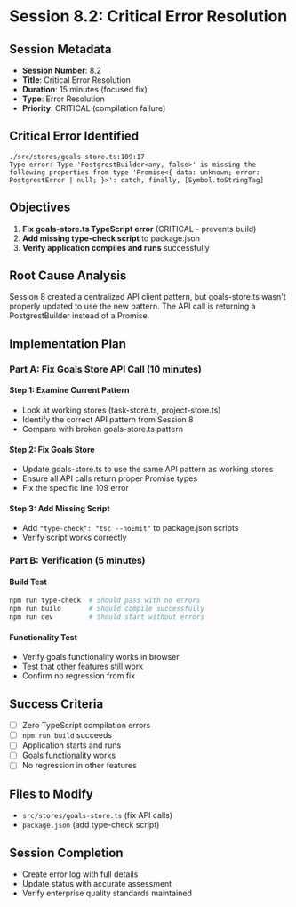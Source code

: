 # Session 8.2: Critical Error Resolution

## Session Metadata
- **Session Number**: 8.2
- **Title**: Critical Error Resolution  
- **Duration**: 15 minutes (focused fix)
- **Type**: Error Resolution
- **Priority**: CRITICAL (compilation failure)

## Critical Error Identified
```
./src/stores/goals-store.ts:109:17
Type error: Type 'PostgrestBuilder<any, false>' is missing the following properties from type 'Promise<{ data: unknown; error: PostgrestError | null; }>': catch, finally, [Symbol.toStringTag]
```

## Objectives
1. **Fix goals-store.ts TypeScript error** (CRITICAL - prevents build)
2. **Add missing type-check script** to package.json
3. **Verify application compiles and runs** successfully

## Root Cause Analysis
Session 8 created a centralized API client pattern, but goals-store.ts wasn't properly updated to use the new pattern. The API call is returning a PostgrestBuilder instead of a Promise.

## Implementation Plan

### Part A: Fix Goals Store API Call (10 minutes)

#### Step 1: Examine Current Pattern
- Look at working stores (task-store.ts, project-store.ts) 
- Identify the correct API pattern from Session 8
- Compare with broken goals-store.ts pattern

#### Step 2: Fix Goals Store
- Update goals-store.ts to use the same API pattern as working stores
- Ensure all API calls return proper Promise types
- Fix the specific line 109 error

#### Step 3: Add Missing Script
- Add `"type-check": "tsc --noEmit"` to package.json scripts
- Verify script works correctly

### Part B: Verification (5 minutes)

#### Build Test
```bash
npm run type-check  # Should pass with no errors
npm run build       # Should compile successfully  
npm run dev         # Should start without errors
```

#### Functionality Test
- Verify goals functionality works in browser
- Test that other features still work
- Confirm no regression from fix

## Success Criteria
- [ ] Zero TypeScript compilation errors
- [ ] `npm run build` succeeds
- [ ] Application starts and runs
- [ ] Goals functionality works
- [ ] No regression in other features

## Files to Modify
- `src/stores/goals-store.ts` (fix API calls)
- `package.json` (add type-check script)

## Session Completion
- Create error log with full details
- Update status with accurate assessment
- Verify enterprise quality standards maintained
